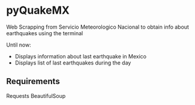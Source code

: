 # pyQuakeMX
Web Scrapping from Servicio Meteorologico Nacional to obtain info about earthquakes using the terminal

Until now:

* Displays information about last earthquake in Mexico
* Displays list of last earthquakes during the day

## Requirements
Requests
BeautifulSoup



